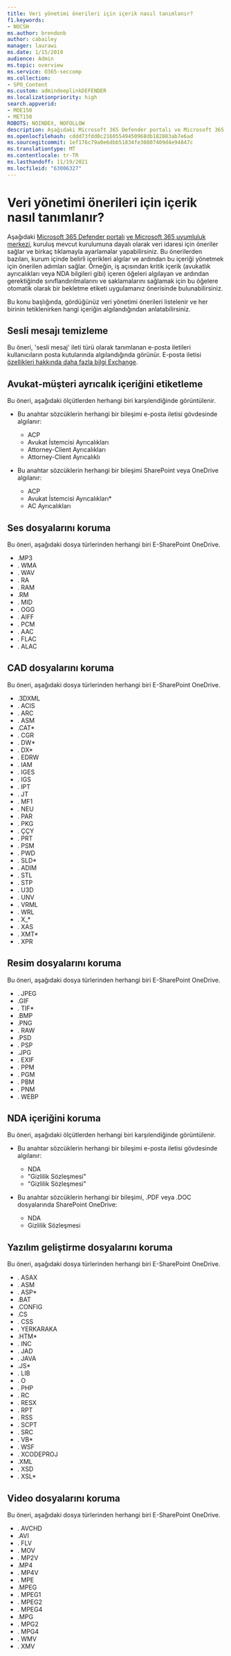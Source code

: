 ```yaml
---
title: Veri yönetimi önerileri için içerik nasıl tanımlanır?
f1.keywords:
- NOCSH
ms.author: brendonb
author: cabailey
manager: laurawi
ms.date: 1/15/2019
audience: Admin
ms.topic: overview
ms.service: O365-seccomp
ms.collection:
- SPO_Content
ms.custom: admindeeplinkDEFENDER
ms.localizationpriority: high
search.appverid:
- MOE150
- MET150
ROBOTS: NOINDEX, NOFOLLOW
description: Aşağıdaki Microsoft 365 Defender portalı ve Microsoft 365 uyumluluk merkezi geçerli kurulumuna dayalı olarak veri idaresi için öneriler sağlar ve birkaç tıklamayla ayarlamalar yapabilirsiniz. Bu önerilerden bazıları, kurum içinde belirli içerikleri algılar ve ardından bu içeriği yönetmek için önerilen adımları sağlar. Örneğin, iş açısından kritik içerik (avukatlık ayrıcalıkları veya NDA bilgileri gibi) içeren öğeleri algılayan ve ardından gerektiğinde sınıflandırılmalarını ve saklamalarını sağlamak için bu öğelere otomatik olarak bir bekletme etiketi uygulamanız önerisinde bulunabilirsiniz. Bu konu başlığında, gördüğünüz veri yönetimi önerileri listelenir ve her birinin tetiklenirken hangi içeriğin algılandığından anlatabilirsiniz.
ms.openlocfilehash: cddd73fdd0c21605549450968db182883ab7e6ad
ms.sourcegitcommit: 1ef176c79a0e6dbb51834fe30807409d4e94847c
ms.translationtype: MT
ms.contentlocale: tr-TR
ms.lasthandoff: 11/19/2021
ms.locfileid: "63006327"
---
```

# <a name="how-content-is-identified-for-data-governance-recommendations"></a>Veri yönetimi önerileri için içerik nasıl tanımlanır?

Aşağıdaki <a href="https://go.microsoft.com/fwlink/p/?linkid=2077139" target="_blank">Microsoft 365 Defender portalı</a> <a href="https://go.microsoft.com/fwlink/p/?linkid=2077149" target="_blank">ve Microsoft 365 uyumluluk merkezi</a>, kuruluş mevcut kurulumuna dayalı olarak veri idaresi için öneriler sağlar ve birkaç tıklamayla ayarlamalar yapabilirsiniz. Bu önerilerden bazıları, kurum içinde belirli içerikleri algılar ve ardından bu içeriği yönetmek için önerilen adımları sağlar. Örneğin, iş açısından kritik içerik (avukatlık ayrıcalıkları veya NDA bilgileri gibi) içeren öğeleri algılayan ve ardından gerektiğinde sınıflandırılmalarını ve saklamalarını sağlamak için bu öğelere otomatik olarak bir bekletme etiketi uygulamanız önerisinde bulunabilirsiniz.

Bu konu başlığında, gördüğünüz veri yönetimi önerileri listelenir ve her birinin tetiklenirken hangi içeriğin algılandığından anlatabilirsiniz.

## <a name="clean-up-voicemail"></a>Sesli mesajı temizleme

Bu öneri, 'sesli mesaj' ileti türü olarak tanımlanan e-posta iletileri kullanıcıların posta kutularında algılandığında görünür. E-posta iletisi [özellikleri hakkında daha fazla bilgi Exchange](/exchange/policy-and-compliance/ediscovery/message-properties-and-search-operators#searchable-properties-in-exchange).

## <a name="label-attorney-client-privilege-content"></a>Avukat-müşteri ayrıcalık içeriğini etiketleme

Bu öneri, aşağıdaki ölçütlerden herhangi biri karşılendiğinde görüntülenir.

- Bu anahtar sözcüklerin herhangi bir bileşimi e-posta iletisi gövdesinde algılanır:
  - ACP
  - Avukat İstemcisi Ayrıcalıkları
  - Attorney-Client Ayrıcalıkları
  - Attorney-Client Ayrıcalıklı

- Bu anahtar sözcüklerin herhangi bir bileşimi SharePoint veya OneDrive algılanır:
  - ACP
  - Avukat İstemcisi Ayrıcalıkları*
  - AC Ayrıcalıkları

## <a name="retain-audio-files"></a>Ses dosyalarını koruma

Bu öneri, aşağıdaki dosya türlerinden herhangi biri E-SharePoint OneDrive.

- .MP3
- . WMA
- . WAV
- . RA
- . RAM
- .RM
- . MID
- . OGG
- . AIFF
- . PCM
- . AAC
- . FLAC
- . ALAC

## <a name="retain-cad-files"></a>CAD dosyalarını koruma

Bu öneri, aşağıdaki dosya türlerinden herhangi biri E-SharePoint OneDrive.

- .3DXML
- . ACIS
- . ARC
- . ASM
- .CAT*
- . CGR
- . DW*
- . DX*
- . EDRW
- . IAM
- . IGES
- . IGS
- . IPT
- . JT
- . MF1
- . NEU
- . PAR
- . PKG
- . ÇÇY
- . PRT
- . PSM
- . PWD
- . SLD*
- . ADIM
- . STL
- . STP
- . U3D
- . UNV
- . VRML
- . WRL
- . X_*
- . XAS
- . XMT*
- . XPR

## <a name="retain-image-files"></a>Resim dosyalarını koruma

Bu öneri, aşağıdaki dosya türlerinden herhangi biri E-SharePoint OneDrive.

- . JPEG
- .GIF
- . TIF*
- .BMP
- .PNG
- . RAW
- .PSD
- . PSP
- .JPG
- . EXIF
- . PPM
- . PGM
- . PBM
- . PNM
- . WEBP

## <a name="retain-nda-content"></a>NDA içeriğini koruma

Bu öneri, aşağıdaki ölçütlerden herhangi biri karşılendiğinde görüntülenir.

- Bu anahtar sözcüklerin herhangi bir bileşimi e-posta iletisi gövdesinde algılanır:
  - NDA
  - "Gizlilik Sözleşmesi"
  - "Gizlilik Sözleşmesi"

- Bu anahtar sözcüklerin herhangi bir bileşimi, .PDF veya .DOC dosyalarında SharePoint OneDrive:
  - NDA
  - Gizlilik Sözleşmesi

## <a name="retain-software-development-files"></a>Yazılım geliştirme dosyalarını koruma

Bu öneri, aşağıdaki dosya türlerinden herhangi biri E-SharePoint OneDrive.

- . ASAX
- . ASM
- . ASP*
- .BAT
- .CONFIG
- .CS
- . CSS
- . YERKARAKA
- .HTM*
- . INC
- . JAD
- . JAVA
- .JS*
- . LIB
- . O
- . PHP
- . RC
- . RESX
- . RPT
- . RSS
- . SCPT
- . SRC
- . VB*
- . WSF
- . XCODEPROJ
- .XML
- . XSD
- . XSL*

## <a name="retain-video-files"></a>Video dosyalarını koruma

Bu öneri, aşağıdaki dosya türlerinden herhangi biri E-SharePoint OneDrive.

- . AVCHD
- .AVI
- . FLV
- . MOV
- . MP2V
- .MP4
- . MP4V
- . MPE
- .MPEG
- . MPEG1
- . MPEG2
- . MPEG4
- .MPG
- . MPG2
- . MPG4
- . WMV
- . XMV
